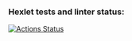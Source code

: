 ### Hexlet tests and linter status:
[![Actions Status](https://github.com/someden/frontend-project-lvl2/workflows/hexlet-check/badge.svg)](https://github.com/someden/frontend-project-lvl2/actions)